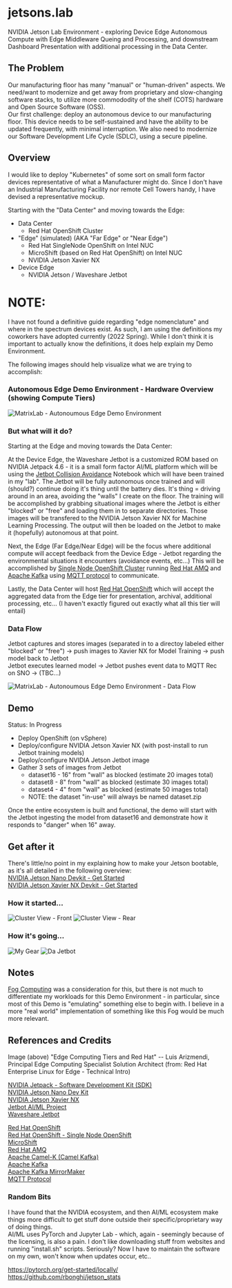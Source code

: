 # jetsons.lab
NVIDIA Jetson Lab Environment - exploring Device Edge Autonomous Compute with Edge Middleware Queing and Processing, and downstream Dashboard Presentation with additional processing in the Data Center.

## The Problem
Our manufacturing floor has many "manual" or "human-driven" aspects.  We need/want to modernize and get away from proprietary and slow-changing software stacks, to utilize more commododity of the shelf (COTS) hardware and Open Source Software (OSS).  
Our first challenge: deploy an autonomous device to our manufacturing floor.  This device needs to be self-sustained and have the ability to be updated frequently, with minimal interruption.  We also need to modernize our Software Development Life Cycle (SDLC), using a secure pipeline.

## Overview
I would like to deploy "Kubernetes" of some sort on small form factor devices representative of what a Manufacturer might do.  Since I don't have an Industrial Manufacturing Facility nor remote Cell Towers handy, I have devised a representative mockup.  

Starting with the "Data Center" and moving towards the Edge:
* Data Center
  * Red Hat OpenShift Cluster 
* "Edge" (simulated) (AKA "Far Edge" or "Near Edge")
  * Red Hat SingleNode OpenShift on Intel NUC
  * MicroShift (based on Red Hat OpenShift) on Intel NUC
  * NVIDIA Jetson Xavier NX
* Device Edge
  * NVIDIA Jetson / Waveshare Jetbot

# NOTE:  
I have not found a definitive guide regarding "edge nomenclature" and where in the spectrum devices exist.  As such, I am using the definitions my coworkers have adopted currently (2022 Spring).  While I don't think it is important to actually know the definitions, it does help explain my Demo Environment.

The following images should help visualize what we are trying to accomplish:

### Autonomous Edge Demo Environment - Hardware Overview (showing Compute Tiers)
![MatrixLab - Autonoumous Edge Demo Environment](images/MATRIXLAB_-_Autonomous_Edge_Demo_Environment.png)

### But what will it do?
Starting at the Edge and moving towards the Data Center:

At the Device Edge, the Waveshare Jetbot is a customized ROM based on NVIDIA Jetpack 4.6 - it is a small form factor AI/ML platform which will be using the [Jetbot Collision Avoidance](https://jetbot.org/master/examples/collision_avoidance.html) Notebook which will have been trained in my "lab".  The Jetbot will be fully autonomous once trained and will (should?) continue doing it's thing until the battery dies.  It's thing = driving around in an area, avoiding the "walls" I create on the floor.  The training will be accomplished by grabbing situational images where the Jetbot is either "blocked" or "free" and loading them in to separate directories.  Those images will be transfered to the NVIDIA Jetson Xavier NX for Machine Learning Processing.  The output will then be loaded on the Jetbot to make it (hopefully) autonomous at that point.

Next, the Edge (Far Edge/Near Edge) will be the focus where additional compute will accept feedback from the Device Edge - Jetbot regarding the environmental situations it encounters (avoidance events, etc...)  This will be accomplished by [Single Node OpenShift Cluster](https://docs.openshift.com/container-platform/4.10/installing/installing_sno/install-sno-installing-sno.html) running [Red Hat AMQ](https://www.redhat.com/en/technologies/jboss-middleware/amq) and [Apache Kafka](https://kafka.apache.org/) using [MQTT protocol](https://en.wikipedia.org/wiki/MQTT) to communicate.

Lastly, the Data Center will host [Red Hat OpenShift](https://www.redhat.com/en/technologies/cloud-computing/openshift) which will accept the aggregated data from the Edge tier for presentation, archival, additional processing, etc...  (I haven't exactly figured out exactly what all this tier will entail)

### Data Flow 
Jetbot captures and stores images (separated in to a directoy labeled either "blocked" or "free") -> push images to Xavier NX for Model Training -> push model back to Jetbot  
Jetbot executes learned model -> Jetbot pushes event data to MQTT Rec on SNO ->  (TBC...)

![MatrixLab - Autonoumous Edge Demo Environment - Data Flow](images/MATRIXLAB_-_Autonomous_Edge_Demo_Environment-DataFlow.png)

## Demo
Status:  In Progress

* Deploy OpenShift (on vSphere)  
* Deploy/configure NVIDIA Jetson Xavier NX (with post-install to run Jetbot training models)  
* Deploy/configure NVIDIA Jetson Jetbot image
* Gather 3 sets of images from Jetbot
  * dataset16 - 16" from "wall" as blocked  (estimate 20 images total)
  * dataset8 - 8" from "wall" as blocked  (estimate 30 images total)
  * dataset4 - 4" from "wall" as blocked  (estimate 50 images total)
  * NOTE: the dataset "in-use" will always be named dataset.zip

Once the entire ecosystem is built and functional, the demo will start with the Jetbot ingesting the model from dataset16 and demonstrate how it responds to "danger" when 16" away.

## Get after it
There's little/no point in my explaining how to make your Jetson bootable, as it's all detailed in the following overview:    
[NVIDIA Jetson Nano Devkit - Get Started](https://developer.nvidia.com/embedded/learn/get-started-jetson-nano-devkit#intro)  
[NVIDIA Jetson Xavier NX Devkit - Get Started](https://developer.nvidia.com/embedded/learn/get-started-jetson-xavier-nx-devkit)

### How it started...
![Cluster View - Front](images/da_cluster_front.png)
![Cluster View - Rear](images/da_cluster_rear.png)

### How it's going...  
![My Gear](images/gear_20220116.jpeg)
![Da Jetbot](images/da_jetbot.jpeg)

## Notes
[Fog Computing](https://en.wikipedia.org/wiki/Fog_computing) was a consideration for this, but there is not much to differentiate my workloads for this Demo Environment - in particular, since most of this Demo is "emulating" something else to begin with.  I believe in a more "real world" implementation of something like this Fog would be much more relevant.

## References and Credits
Image (above) "Edge Computing Tiers and Red Hat" -- Luis Arizmendi, Principal Edge Computing Specialist Solution Architect (from: Red Hat Enterprise Linux for Edge - Technical Intro)

[NVIDIA Jetpack - Software Development Kit (SDK)](https://developer.nvidia.com/embedded/jetpack)  
[NVIDIA Jetson Nano Dev Kit](https://developer.nvidia.com/embedded/jetson-nano-developer-kit)  
[NVIDIA Jetson Xavier NX](https://www.nvidia.com/en-us/autonomous-machines/embedded-systems/jetson-xavier-nx/)  
[Jetbot AI/ML Project](https://jetbot.org/master/index.html)  
[Waveshare Jetbot](https://jetbot.org/master/third_party_kits.html)  
  
[Red Hat OpenShift](https://www.redhat.com/en/technologies/cloud-computing/openshift)  
[Red Hat OpenShift - Single Node OpenShift](https://docs.openshift.com/container-platform/4.10/installing/installing_sno/install-sno-preparing-to-install-sno.html)  
[MicroShift](https://microshift.io/)  
[Red Hat AMQ](https://www.redhat.com/en/technologies/jboss-middleware/amq)  
[Apache Camel-K (Camel Kafka)](https://camel.apache.org/camel-k/1.9.x/index.html)  
[Apache Kafka](https://kafka.apache.org/)  
[Apache Kafka MirrorMaker](https://docs.confluent.io/4.0.0/multi-dc/mirrormaker.html)  
[MQTT Protocol](https://en.wikipedia.org/wiki/MQTT)  

### Random Bits

I have found that the NVIDIA ecosystem, and then AI/ML ecosystem make things more difficult to get stuff done outside their specific/proprietary way of doing things.  
AI/ML uses PyTorch and Jupyter Lab - which, again - seemingly because of the licensing, is also a pain.  I don't like downloading stuff from websites and running "install.sh" scripts.  Seriously?  Now I have to maintain the software on my own, won't know when updates occur, etc..  
</rant>


https://pytorch.org/get-started/locally/  
https://github.com/rbonghi/jetson_stats
